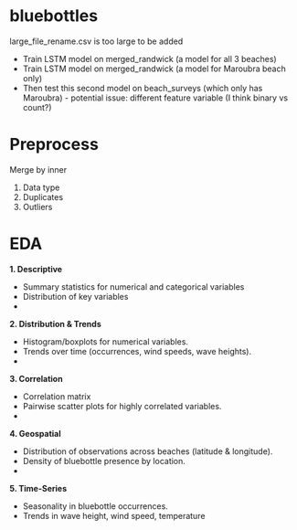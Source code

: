 # bluebottles
large_file_rename.csv is too large to be added

* Train LSTM model on merged_randwick (a model for all 3 beaches)
* Train LSTM model on merged_randwick (a model for Maroubra beach only)
* Then test this second model on beach_surveys (which only has Maroubra) - potential issue: different feature variable (I think binary vs count?)


# Preprocess
Merge by inner
1. Data type
2. Duplicates
3. Outliers

# EDA
**1. Descriptive**
- Summary statistics for numerical and categorical variables
- Distribution of key variables
- 
**2. Distribution & Trends**
- Histogram/boxplots for numerical variables.
- Trends over time (occurrences, wind speeds, wave heights).
- 
**3. Correlation**
- Correlation matrix
- Pairwise scatter plots for highly correlated variables.
- 
**4. Geospatial**
- Distribution of observations across beaches (latitude & longitude).
- Density of bluebottle presence by location.
- 
**5. Time-Series**
- Seasonality in bluebottle occurrences.
- Trends in wave height, wind speed, temperature
